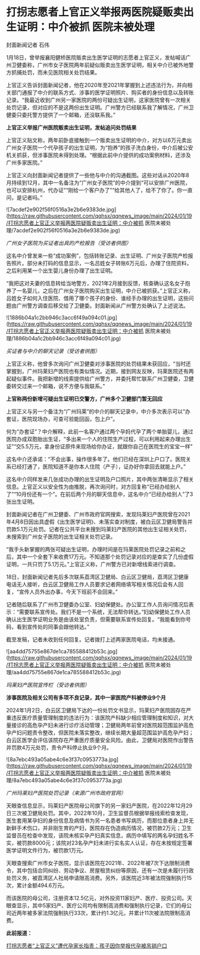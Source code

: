 # 打拐志愿者上官正义举报两医院疑贩卖出生证明：中介被抓 医院未被处理

封面新闻记者 石伟

1月18日，曾举报襄阳健桥医院贩卖出生医学证明的志愿者上官正义，发帖喊话广州卫健委称，广州市女子医院两年前疑似贩卖出生医学证明，相关中介已被外地警方抓捕处罚，而未见医院相关处罚结果。

上官正义告诉封面新闻记者，他在2020年至2021年掌握到上述违法行为，并向相关部门通报了中介的联系方式、涉事的医学证明照片、购买者的身份信息以及转账记录。“我最近收到广州另一家医院的两份可疑出生证明，这家医院曾有一次相关处罚记录，但对应的不是这两份出生证明。广州警方已经联系我了解情况，广州卫健委只委托警方提供了一个邮箱，还没联系我。”

**上官正义举报广州医院贩卖出生证明，发帖追问处罚结果**

上官正义贴文称，两年前卧底接触到一个贩卖出生证明的中介，对方以6万元卖出广州女子医院一个代孕孩子的出生证明，为“抱养”的孩子洗白身份，中介后被公安机关抓获，但涉事医院未得到处理。“根据此前中介提供的成功案例材料，还涉及广州多家医院。”

上官正义向封面新闻记者提供了一些他与中介的沟通截图。这些对话从2020年8月持续到12月，其中一名备注为“广州女子医院”的中介提到“可以安排广州医院，也可以安排杭州，代办证”“刚给一个客户办了”“给其他人了，给不了你了。你一直问，是记者吗。”

![7acdef2e902f56f0516a3e2b6e9383de.jpg](https://raw.githubusercontent.com/qqhsx/qqnews_image/main/2024/01/19/打拐志愿者上官正义举报两医院疑贩卖出生证明：中介被抓 医院未被处理/7acdef2e902f56f0516a3e2b6e9383de.jpg)

 _广州女子医院为买证者出具的产检报告（受访者供图）_

这名中介曾发来一些“成功案例”，包括转账记录、出生证明、广州女子医院产检报告照片。部分未打码的信息显示，一名吕姓女子转账6万元后，办理了住院资料，之后利用某一个出生婴儿身份办理了出生证明。

“我把这对夫妻的信息转给当地警方，2021年2月接到反馈，核查确认这名女子抱养了一名婴儿，之后在广州女子医院购买出生证明，中介已被抓获。”上官正义称，吕姓女子如何入住医院、借用了哪个孩子的身份、谁经手办理的出生证明，这些问题由广州警方调查后移交给了卫健委。封面新闻从广州警方处确认了上述说法。

![1886b04a1c2bb946c3acc6f49a094c01.jpg](https://raw.githubusercontent.com/qqhsx/qqnews_image/main/2024/01/19/打拐志愿者上官正义举报两医院疑贩卖出生证明：中介被抓 医院未被处理/1886b04a1c2bb946c3acc6f49a094c01.jpg)

_买证者与中介的聊天记录（受访者供图）_

上官正义称，他曾多次询问广州卫健委对涉事医院的处罚结果未获回应，“当时还掌握到，广州玛莱妇产医院也有类似情况。近期，接到网友反映，玛莱医院还有两起疑似事件。我把新增的线索提供给广州警方，并委托帮忙联系广州卫健委，卫健委转交过来一个邮箱，说不方便与我联系。”

**上官称两份新增可疑出生证明已交警方，广州多个卫健部门暂无回应**

上官正义与另一个备注为“广州玛莱”的中介的聊天记录中，中介多次表示可以“办套证，医院现场办，可查可验能回函，包上户”。

何为“办套证”？中介解释，此前一名客户通过两个孕妈代孕了两个单胎婴儿，通过医院办成双胞胎出生证，“多出来一个人的住院生产过程，可以利用起来办理出生证”“交5.5万元，拿身份证原件来现场给你办证，就跟你自己在医院生的宝宝一样”

这名中介还承诺：“不会出事，操作很多年了。他们已经在深圳上户口了。医院关系已经打通了，医院知道不是你本人住院（产子），证办好你拿回去就能上户。”

这名中介同样发来几张成功办理的出生证明及户口照片，其中两张清晰显示了相关信息。上官正义以安全性为由推脱，再次询问时，对方回复称“已经办给别人了”“10月份还有一个”。在前后两个月的聊天信息中，这名中介“已经办给别人”了3张出生证明。

封面新闻记者在广州卫健委、广州市政府官网搜索，发现玛莱妇产医院曾在2021年4月8日因出具虚假《出生医学证明》、未落实查对制度，被白云区卫健局警告并罚款5.1万元处罚。记者在公共平台未搜到玛莱妇产医院的其他出生证相关处罚，未搜索到广州女子医院的出生证相关处罚记录。

“我手头新掌握的两张可疑出生证明，办理时间是在玛莱医院处罚记录之前和之后，其中一个全套下来收费17万元。不知道那个处罚记录对应的是查实了几份虚假证明，一共只罚了5.1万元。”上官正义称，广州警方已对新增线索进行调查。

18日，封面新闻记者先后多次联系荔湾区卫健局、白云区卫健局，荔湾区卫健康电话无人接听，白云区卫健局工作人员要求记者网络填写相关情况后会有人回复，“宣传人员外出办事，今天下班前不会回来。”

记者随后联系了广州市卫健委办公室、妇幼保健处。办公室工作人员询问情况后表示：“需要联系宣传处。我们不是一个系统，无法帮你转达。”妇幼保健处工作人员确认出生医学证明业务是由该处室负责，但需要联系宣传处回复。“我能看到你号码，看到宣传处的同事会跟他转达。”

截至发稿，记者未收到任何回复。记者拨打上述两家医院电话，均未接通。

![aa4dd75755e867de1ca785588412b53c.jpg](https://raw.githubusercontent.com/qqhsx/qqnews_image/main/2024/01/19/打拐志愿者上官正义举报两医院疑贩卖出生证明：中介被抓 医院未被处理/aa4dd75755e867de1ca785588412b53c.jpg)

_玛莱妇产医院宣传栏（受访者供图）_

**涉事医院及相关公司有多项不良记录，其中一家医院产科被停业9个月**

2024年1月2日，白云区卫健局下达的一份处罚文书显示，玛莱妇产医院因存在严重违反医疗质量管理制度的违法行为：该医院产科缺少相应管理制度和知识，对大量接诊的高危孕产妇未进行诊疗活动管理；卫健局两年前曾对医院超范围监护高危孕产妇问题责令整改，但医院未落实整改，继续长期大量超范围监护高危孕产妇；白云区医学会评估该院存在严重医疗质量安全风险。由此，卫健局对医院作出警告并罚款4万元处罚，责令产科停止执业9个月。

![8a7ebc493a05abe4c6e3f37c0953773a.jpg](https://raw.githubusercontent.com/qqhsx/qqnews_image/main/2024/01/19/打拐志愿者上官正义举报两医院疑贩卖出生证明：中介被抓 医院未被处理/8a7ebc493a05abe4c6e3f37c0953773a.jpg)

_广州玛莱妇产医院处罚记录（来源广州市政府官网）_

天眼查信息显示，玛莱妇产医院母公司旗下的另一家妇产医院，在2022年12月29日三次被卫健局处罚。其中，2022年10月，卫生监督员根据举报线索检查发现，医生套用某孕妇的身份信息及病情书为另一名患者书写病历，而那位患者身上并无新鲜手术伤口，并非刚生育的产妇，医院存在伪造病历情况，被罚款2万元；卫生监督员在检查中发现，该院未核实孕产妇真实信息，病历中填写的两名孕妇姓名不实，被罚款8000元；该院对23名孕产妇未进行实名实人认证，存在未按规定签署医学证明文件行为，被罚款1万元。

天眼查搜索广州市女子医院，显示该医院在2021年、2022年被7次下达限制消费令，其中包括合同纠纷、劳动争议、房屋租赁纠纷等原因，还有一次是未履行行政处罚义务，被荔湾区人社局申请限高消费。另外，该医院近3年被法院强制执行15次，累计金额494.6万元。

而该医院的母公司，注册资本12.5亿元，对外投资11家妇产、医疗、投资公司。天眼查显示，其中5家妇产、医疗公司均有限制高消费和强制执行记录，它们的母公司近两年被多家法院强制执行33次，累计约1.3亿元，并累计11次被法院限制高消费。

**此前报道：**

[打拐志愿者“上官正义”遭代孕家长指责：孩子因你举报代孕被吊销户口
](https://news.qq.com/rain/a/20231228A01FD700)

